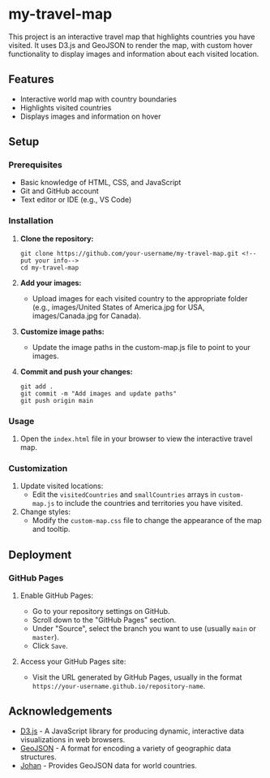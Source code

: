 # my-travel-map

This project is an interactive travel map that highlights countries you have visited. It uses D3.js and GeoJSON to render the map, with custom hover functionality to display images and information about each visited location.

## Features
- Interactive world map with country boundaries
- Highlights visited countries
- Displays images and information on hover

## Setup

### Prerequisites
- Basic knowledge of HTML, CSS, and JavaScript
- Git and GitHub account
- Text editor or IDE (e.g., VS Code)

### Installation

1. **Clone the repository:**
   ```
   git clone https://github.com/your-username/my-travel-map.git <!--put your info-->
   cd my-travel-map
   ```

2. **Add your images:**
	- Upload images for each visited country to the appropriate folder (e.g., images/United States of America.jpg for USA, images/Canada.jpg for Canada).

3. **Customize image paths:**
	- Update the image paths in the custom-map.js file to point to your images.

4. **Commit and push your changes:**

   ```
   git add .
   git commit -m "Add images and update paths"
   git push origin main
   ```

### Usage

1. Open the `index.html` file in your browser to view the interactive travel map.

### Customization

1. Update visited locations:
	- Edit the `visitedCountries` and `smallCountries` arrays in `custom-map.js` to include the countries and territories you have visited.
2. Change styles:
	- Modify the `custom-map.css` file to change the appearance of the map and tooltip.

## Deployment

### GitHub Pages

1. Enable GitHub Pages:
	- Go to your repository settings on GitHub.
	- Scroll down to the "GitHub Pages" section.
	- Under "Source", select the branch you want to use (usually `main` or `master`).
	- Click `Save`.

2. Access your GitHub Pages site:
	- Visit the URL generated by GitHub Pages, usually in the format `https://your-username.github.io/repository-name`.


## Acknowledgements
- [D3.js](https://d3js.org/) - A JavaScript library for producing dynamic, interactive data visualizations in web browsers.
- [GeoJSON](https://github.com/geojson) - A format for encoding a variety of geographic data structures.
- [Johan](https://raw.githubusercontent.com/johan/world.geo.json/master/countries.geo.json) - Provides GeoJSON data for world countries.

